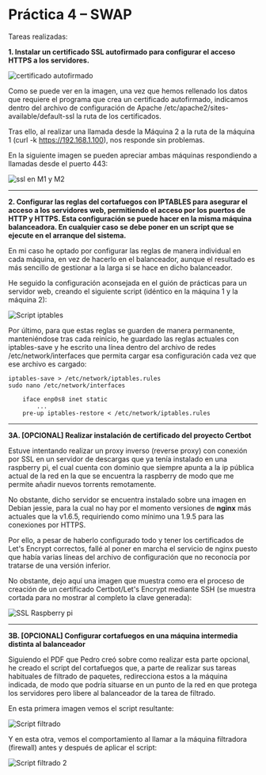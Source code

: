 <h1>Práctica 4 – SWAP</h1>
Tareas realizadas:

<b>1. Instalar un certificado SSL autofirmado para configurar el acceso HTTPS a los servidores.</b><br>

![certificado autofirmado]()

Como se puede ver en la imagen, una vez que hemos rellenado los datos que requiere el programa que crea un certificado autofirmado, indicamos dentro del archivo de configuración de Apache /etc/apache2/sites-available/default-ssl la ruta de los certificados.

Tras ello, al realizar una llamada desde la Máquina 2 a la ruta de la máquina 1 (curl -k https://192.168.1.100), nos responde sin problemas.

En la siguiente imagen se pueden apreciar ambas máquinas respondiendo a llamadas desde el puerto 443:

![ssl en M1 y M2]()

--------------------------------------------
<b>2. Configurar las reglas del cortafuegos con IPTABLES para asegurar el acceso a los servidores web, permitiendo el acceso por los puertos de HTTP y HTTPS. Esta configuración se puede hacer en la misma máquina balanceadora. En cualquier caso se debe poner en un script que se ejecute en el arranque del sistema.</b><br>

En mi caso he optado por configurar las reglas de manera individual en cada máquina, en vez de hacerlo en el balanceador, aunque el resultado es más sencillo de gestionar a la larga si se hace en dicho balanceador. 

He seguido la configuración aconsejada en el guión de prácticas para un servidor web, creando el siguiente script (idéntico en la máquina 1 y la máquina 2):

![Script iptables]()

Por último, para que estas reglas se guarden de manera permanente, manteniéndose tras cada reinicio, he guardado las reglas actuales con iptables-save y he escrito una línea dentro del archivo de redes /etc/network/interfaces que permita cargar esa configuración cada vez que ese archivo es cargado:

    iptables-save > /etc/network/iptables.rules
    sudo nano /etc/network/interfaces

        iface enp0s8 inet static
            ...
        pre-up iptables-restore < /etc/network/iptables.rules



--------------------------------------------
<b>3A. [OPCIONAL] Realizar instalación de certificado del proyecto Certbot</b><br>

Estuve intentando realizar un proxy inverso (reverse proxy) con conexión por SSL en un servidor de descargas que ya tenía instalado en una raspberry pi, el cual cuenta con dominio que siempre apunta a la ip pública actual de la red en la que se encuentra la raspberry de modo que me permite añadir nuevos torrents remotamente.

No obstante, dicho servidor se encuentra instalado sobre una imagen en Debian jessie, para la cual no hay por el momento versiones de <b>nginx</b> más actuales que la v1.6.5, requiriendo como mínimo una 1.9.5 para las conexiones por HTTPS. 

Por ello, a pesar de haberlo configurado todo y tener los certificados de Let's Encrypt correctos, fallé al poner en marcha el servicio de nginx puesto que había varias líneas del archivo de configuración que no reconocía por tratarse de una versión inferior. 

No obstante, dejo aquí una imagen que muestra como era el proceso de creación de un certificado Certbot/Let's Encrypt mediante SSH (se muestra cortada para no mostrar al completo la clave generada):

![SSL Raspberry pi]()

--------------------------------------------

<b>3B. [OPCIONAL] Configurar cortafuegos en una máquina intermedia distinta al balanceador</b><br>

Siguiendo el PDF que Pedro creó sobre como realizar esta parte opcional, he creado el script del cortafuegos que, a parte de realizar sus tareas habituales de filtrado de paquetes, redirecciona estos a la máquina indicada, de modo que podría situarse en un punto de la red en que protega los servidores pero libere al balanceador de la tarea de filtrado.

En esta primera imagen vemos el script resultante:

![Script filtrado]()


Y en esta otra, vemos el comportamiento al llamar a la máquina filtradora (firewall) antes y después de aplicar el script:

![Script filtrado 2]()